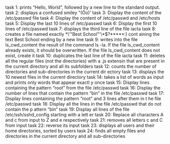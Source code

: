 task 1: prints “Hello, World”, followed by a new line to the standard output.
task 2: displays a confused smiley "(Ôo)'
task 3: Display the content of the /etc/passwd file
task 4: Display the content of /etc/passwd and /etc/hosts
task 5: Display the last 10 lines of /etc/passwd
task 6: Display the first 10 lines of /etc/passwd
task 7: displays the third line of the file iacta
task 8: creates a file named exactly \*\\'"Best School"\'\\*$\?\*\*\*\*\*:) cont       	aining the text Best School ending by a new line
task 9: writes into the file ls_cwd_content the result of the command ls -la. If 	the file ls_cwd_content already exists, it should be overwritten. If the 	file ls_cwd_content does not exist, create it
task 10: duplicates the last line of the file iacta
task 11: deletes all the regular files (not the directories) with a .js extensin 	 that are present in the current directory and all its subfolders
task 12: counts the number of directories and sub-directories in the current dir	 ectory
task 13: displays the 10 newest files in the current directory
task 14: takes a list of words as input and prints only words that appear exactl	 y once
task 15: Display lines containing the pattern “root” from the file /etc/passwd
task 16: Display the number of lines that contain the pattern “bin” in the file 	 /etc/passwd
task 17: Display lines containing the pattern “root” and 3 lines after them in t	 he file /etc/passwd
task 18: Display all the lines in the file /etc/passwd that do not contain the p	 attern “bin”
task 19: Display all lines of the file /etc/ssh/sshd_config starting with a lett	 er
task 20: Replace all characters A and c from input to Z and e respectively
task 21: removes all letters c and C from input
task 22: reverse its input
task 23: displays all users and their home directories, sorted by users
task 24: finds all empty files and directories in the current directory and all 	 sub-directories
